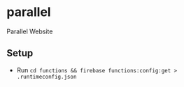 # parallel
Parallel Website

## Setup

- Run `cd functions && firebase functions:config:get > .runtimeconfig.json`

